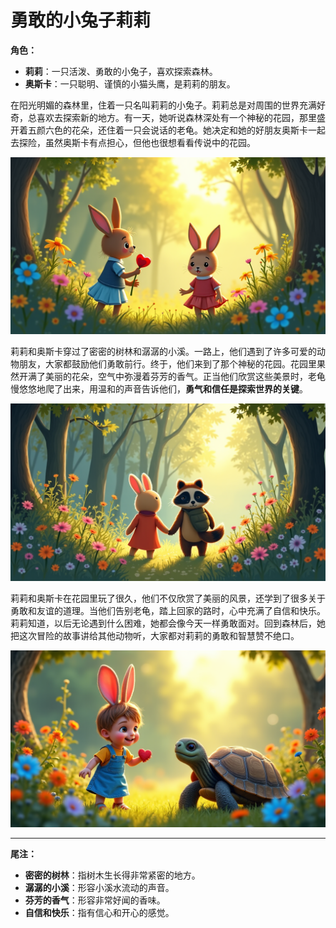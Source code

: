 # 勇敢的小兔子莉莉

**角色：**
- **莉莉**：一只活泼、勇敢的小兔子，喜欢探索森林。
- **奥斯卡**：一只聪明、谨慎的小猫头鹰，是莉莉的朋友。

在阳光明媚的森林里，住着一只名叫莉莉的小兔子。莉莉总是对周围的世界充满好奇，总喜欢去探索新的地方。有一天，她听说森林深处有一个神秘的花园，那里盛开着五颜六色的花朵，还住着一只会说话的老龟。她决定和她的好朋友奥斯卡一起去探险，虽然奥斯卡有点担心，但他也很想看看传说中的花园。

![莉莉和奥斯卡出发](../generated_images/一只勇敢的小兔子_scene_1.png)

莉莉和奥斯卡穿过了密密的树林和潺潺的小溪。一路上，他们遇到了许多可爱的动物朋友，大家都鼓励他们勇敢前行。终于，他们来到了那个神秘的花园。花园里果然开满了美丽的花朵，空气中弥漫着芬芳的香气。正当他们欣赏这些美景时，老龟慢悠悠地爬了出来，用温和的声音告诉他们，**勇气和信任是探索世界的关键**。

![神秘的花园](../generated_images/一只勇敢的小兔子_scene_2.png)

莉莉和奥斯卡在花园里玩了很久，他们不仅欣赏了美丽的风景，还学到了很多关于勇敢和友谊的道理。当他们告别老龟，踏上回家的路时，心中充满了自信和快乐。莉莉知道，以后无论遇到什么困难，她都会像今天一样勇敢面对。回到森林后，她把这次冒险的故事讲给其他动物听，大家都对莉莉的勇敢和智慧赞不绝口。

![莉莉讲述冒险故事](../generated_images/一只勇敢的小兔子_scene_3.png)

---

**尾注：**
- **密密的树林**：指树木生长得非常紧密的地方。
- **潺潺的小溪**：形容小溪水流动的声音。
- **芬芳的香气**：形容非常好闻的香味。
- **自信和快乐**：指有信心和开心的感觉。